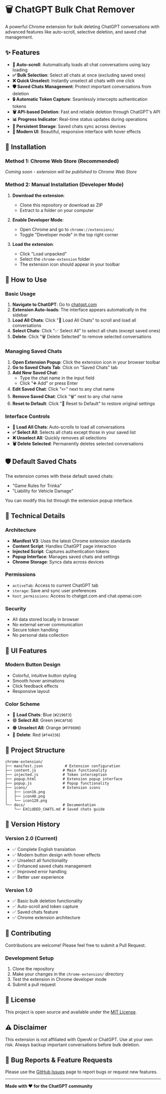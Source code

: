 # 🗑️ ChatGPT Bulk Chat Remover

A powerful Chrome extension for bulk deleting ChatGPT conversations with advanced features like auto-scroll, selective deletion, and saved chat management.

## ✨ Features

- **📜 Auto-scroll**: Automatically loads all chat conversations using lazy loading
- **✅ Bulk Selection**: Select all chats at once (excluding saved ones)
- **❌ Quick Unselect**: Instantly unselect all chats with one click
- **🛡️ Saved Chats Management**: Protect important conversations from deletion
- **🔒 Automatic Token Capture**: Seamlessly intercepts authentication tokens
- **🗑️ API-based Deletion**: Fast and reliable deletion through ChatGPT's API
- **📊 Progress Indicator**: Real-time status updates during operations
- **💾 Persistent Storage**: Saved chats sync across devices
- **🎨 Modern UI**: Beautiful, responsive interface with hover effects

## 🚀 Installation

### Method 1: Chrome Web Store (Recommended)

_Coming soon - extension will be published to Chrome Web Store_

### Method 2: Manual Installation (Developer Mode)

1. **Download the extension**:

   - Clone this repository or download as ZIP
   - Extract to a folder on your computer

2. **Enable Developer Mode**:

   - Open Chrome and go to `chrome://extensions/`
   - Toggle "Developer mode" in the top right corner

3. **Load the extension**:
   - Click "Load unpacked"
   - Select the `chrome-extension` folder
   - The extension icon should appear in your toolbar

## 📖 How to Use

### Basic Usage

1. **Navigate to ChatGPT**: Go to [chatgpt.com](https://chatgpt.com)
2. **Extension Auto-loads**: The interface appears automatically in the sidebar
3. **Load All Chats**: Click "📜 Load All Chats" to scroll and load all conversations
4. **Select Chats**: Click "✅ Select All" to select all chats (except saved ones)
5. **Delete**: Click "🗑 Delete Selected" to remove selected conversations

### Managing Saved Chats

1. **Open Extension Popup**: Click the extension icon in your browser toolbar
2. **Go to Saved Chats Tab**: Click on "Saved Chats" tab
3. **Add New Saved Chat**:
   - Type the chat name in the input field
   - Click "➕ Add" or press Enter
4. **Edit Saved Chat**: Click "✏️" next to any chat name
5. **Remove Saved Chat**: Click "🗑️" next to any chat name
6. **Reset to Default**: Click "🔄 Reset to Default" to restore original settings

### Interface Controls

- **📜 Load All Chats**: Auto-scrolls to load all conversations
- **✅ Select All**: Selects all chats except those in your saved list
- **❌ Unselect All**: Quickly removes all selections
- **🗑 Delete Selected**: Permanently deletes selected conversations

## 🛡️ Default Saved Chats

The extension comes with these default saved chats:

- "Game Rules for Trinka"
- "Liability for Vehicle Damage"

You can modify this list through the extension popup interface.

## 🔧 Technical Details

### Architecture

- **Manifest V3**: Uses the latest Chrome extension standards
- **Content Script**: Handles ChatGPT page interaction
- **Injected Script**: Captures authentication tokens
- **Popup Interface**: Manages saved chats and settings
- **Chrome Storage**: Syncs data across devices

### Permissions

- `activeTab`: Access to current ChatGPT tab
- `storage`: Save and sync user preferences
- `host_permissions`: Access to chatgpt.com and chat.openai.com

### Security

- All data stored locally in browser
- No external server communication
- Secure token handling
- No personal data collection

## 🎨 UI Features

### Modern Button Design

- Colorful, intuitive button styling
- Smooth hover animations
- Click feedback effects
- Responsive layout

### Color Scheme

- 🔵 **Load Chats**: Blue (`#2196F3`)
- 🟢 **Select All**: Green (`#4CAF50`)
- 🟠 **Unselect All**: Orange (`#FF9800`)
- 🔴 **Delete**: Red (`#f44336`)

## 📁 Project Structure

```
chrome-extension/
├── manifest.json          # Extension configuration
├── content.js            # Main functionality
├── injected.js           # Token interception
├── popup.html            # Extension popup interface
├── popup.js              # Popup functionality
├── icons/                # Extension icons
│   ├── icon16.png
│   ├── icon48.png
│   └── icon128.png
└── docs/                 # Documentation
    └── EXCLUDED_CHATS.md # Saved chats guide
```

## 🔄 Version History

### Version 2.0 (Current)

- ✅ Complete English translation
- ✅ Modern button design with hover effects
- ✅ Unselect all functionality
- ✅ Enhanced saved chats management
- ✅ Improved error handling
- ✅ Better user experience

### Version 1.0

- ✅ Basic bulk deletion functionality
- ✅ Auto-scroll and token capture
- ✅ Saved chats feature
- ✅ Chrome extension architecture

## 🤝 Contributing

Contributions are welcome! Please feel free to submit a Pull Request.

### Development Setup

1. Clone the repository
2. Make your changes in the `chrome-extension/` directory
3. Test the extension in Chrome developer mode
4. Submit a pull request

## 📄 License

This project is open source and available under the [MIT License](LICENSE).

## ⚠️ Disclaimer

This extension is not affiliated with OpenAI or ChatGPT. Use at your own risk. Always backup important conversations before bulk deletion.

## 🐛 Bug Reports & Feature Requests

Please use the [GitHub Issues](https://github.com/your-username/chatgpt-bulk-chat-remover/issues) page to report bugs or request new features.

---

**Made with ❤️ for the ChatGPT community**
